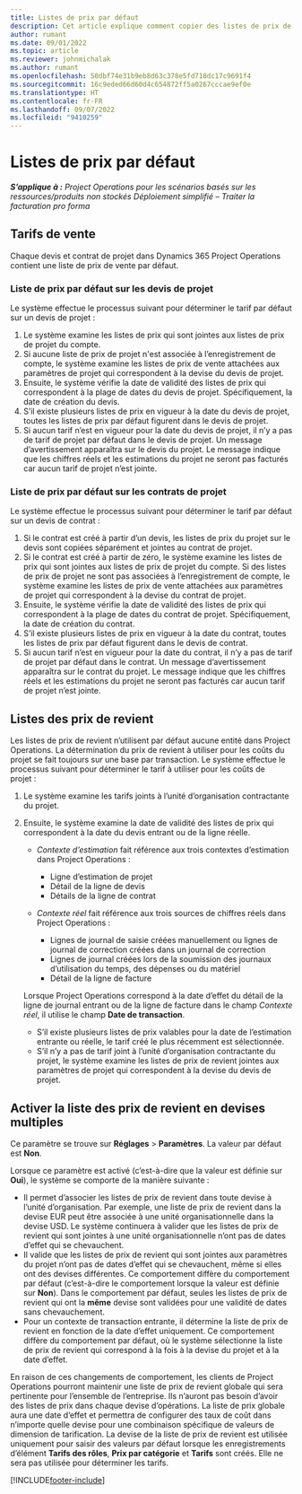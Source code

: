 ```yaml
---
title: Listes de prix par défaut
description: Cet article explique comment copier des listes de prix de revient et de ventes par défaut dans Project Operations.
author: rumant
ms.date: 09/01/2022
ms.topic: article
ms.reviewer: johnmichalak
ms.author: rumant
ms.openlocfilehash: 50dbf74e31b9eb8d63c378e5fd718dc17c9691f4
ms.sourcegitcommit: 16c9eded66d60d4c654872ff5a0267cccae9ef0e
ms.translationtype: HT
ms.contentlocale: fr-FR
ms.lasthandoff: 09/07/2022
ms.locfileid: "9410259"
---
```

# <a name="default-price-lists"></a>Listes de prix par défaut

_**S’applique à :** Project Operations pour les scénarios basés sur les ressources/produits non stockés Déploiement simplifié – Traiter la facturation pro forma_

## <a name="sales-price-lists"></a>Tarifs de vente

Chaque devis et contrat de projet dans Dynamics 365 Project Operations contient une liste de prix de vente par défaut. 

### <a name="price-list-default-on-project-quotes"></a>Liste de prix par défaut sur les devis de projet
Le système effectue le processus suivant pour déterminer le tarif par défaut sur un devis de projet :

1. Le système examine les listes de prix qui sont jointes aux listes de prix de projet du compte. 
1. Si aucune liste de prix de projet n'est associée à l’enregistrement de compte, le système examine les listes de prix de vente attachées aux paramètres de projet qui correspondent à la devise du devis de projet.
1. Ensuite, le système vérifie la date de validité des listes de prix qui correspondent à la plage de dates du devis de projet. Spécifiquement, la date de création du devis.
1. S’il existe plusieurs listes de prix en vigueur à la date du devis de projet, toutes les listes de prix par défaut figurent dans le devis de projet.
1. Si aucun tarif n’est en vigueur pour la date du devis de projet, il n’y a pas de tarif de projet par défaut dans le devis de projet. Un message d’avertissement apparaîtra sur le devis du projet. Le message indique que les chiffres réels et les estimations du projet ne seront pas facturés car aucun tarif de projet n’est jointe.

### <a name="price-list-default-on-project-contracts"></a>Liste de prix par défaut sur les contrats de projet 
Le système effectue le processus suivant pour déterminer le tarif par défaut sur un devis de contrat :

1. Si le contrat est créé à partir d’un devis, les listes de prix du projet sur le devis sont copiées séparément et jointes au contrat de projet.
1. Si le contrat est créé à partir de zéro, le système examine les listes de prix qui sont jointes aux listes de prix de projet du compte. Si des listes de prix de projet ne sont pas associées à l’enregistrement de compte, le système examine les listes de prix de vente attachées aux paramètres de projet qui correspondent à la devise du contrat de projet.
1. Ensuite, le système vérifie la date de validité des listes de prix qui correspondent à la plage de dates du contrat de projet. Spécifiquement, la date de création du contrat.
1. S’il existe plusieurs listes de prix en vigueur à la date du contrat, toutes les listes de prix par défaut figurent dans le devis de contrat.
1. Si aucun tarif n’est en vigueur pour la date du contrat, il n’y a pas de tarif de projet par défaut dans le contrat. Un message d’avertissement apparaîtra sur le contrat du projet. Le message indique que les chiffres réels et les estimations du projet ne seront pas facturés car aucun tarif de projet n’est jointe.

## <a name="cost-price-lists"></a>Listes des prix de revient

Les listes de prix de revient n’utilisent par défaut aucune entité dans Project Operations. La détermination du prix de revient à utiliser pour les coûts du projet se fait toujours sur une base par transaction. Le système effectue le processus suivant pour déterminer le tarif à utiliser pour les coûts de projet :

1. Le système examine les tarifs joints à l’unité d’organisation contractante du projet.
1. Ensuite, le système examine la date de validité des listes de prix qui correspondent à la date du devis entrant ou de la ligne réelle.

    - *Contexte d’estimation* fait référence aux trois contextes d’estimation dans Project Operations :

        - Ligne d’estimation de projet
        - Détail de la ligne de devis
        - Détails de la ligne de contrat

    - *Contexte réel* fait référence aux trois sources de chiffres réels dans Project Operations :

       - Lignes de journal de saisie créées manuellement ou lignes de journal de correction créées dans un journal de correction
       - Lignes de journal créées lors de la soumission des journaux d’utilisation du temps, des dépenses ou du matériel
       - Détail de la ligne de facture

    Lorsque Project Operations correspond à la date d’effet du détail de la ligne de journal entrant ou de la ligne de facture dans le champ *Contexte réel*, il utilise le champ **Date de transaction**.

    - S’il existe plusieurs listes de prix valables pour la date de l’estimation entrante ou réelle, le tarif créé le plus récemment est sélectionnée.
    - S’il n’y a pas de tarif joint à l’unité d’organisation contractante du projet, le système examine les listes de prix de revient jointes aux paramètres de projet qui correspondent à la devise du devis de projet.

## <a name="enable-multi-currency-cost-price-list"></a>Activer la liste des prix de revient en devises multiples

Ce paramètre se trouve sur **Réglages** \> **Paramètres**. La valeur par défaut est **Non**.

Lorsque ce paramètre est activé (c’est-à-dire que la valeur est définie sur **Oui**), le système se comporte de la manière suivante :

- Il permet d’associer les listes de prix de revient dans toute devise à l’unité d’organisation. Par exemple, une liste de prix de revient dans la devise EUR peut être associée à une unité organisationnelle dans la devise USD. Le système continuera à valider que les listes de prix de revient qui sont jointes à une unité organisationnelle n’ont pas de dates d’effet qui se chevauchent.
- Il valide que les listes de prix de revient qui sont jointes aux paramètres du projet n’ont pas de dates d’effet qui se chevauchent, même si elles ont des devises différentes. Ce comportement diffère du comportement par défaut (c’est-à-dire le comportement lorsque la valeur est définie sur **Non**). Dans le comportement par défaut, seules les listes de prix de revient qui ont la **même** devise sont validées pour une validité de dates sans chevauchement.
- Pour un contexte de transaction entrante, il détermine la liste de prix de revient en fonction de la date d’effet uniquement. Ce comportement diffère du comportement par défaut, où le système sélectionne la liste de prix de revient qui correspond à la fois à la devise du projet et à la date d’effet.

En raison de ces changements de comportement, les clients de Project Operations pourront maintenir une liste de prix de revient globale qui sera pertinente pour l’ensemble de l’entreprise. Ils n’auront pas besoin d’avoir des listes de prix dans chaque devise d’opérations. La liste de prix globale aura une date d’effet et permettra de configurer des taux de coût dans n’importe quelle devise pour une combinaison spécifique de valeurs de dimension de tarification. La devise de la liste de prix de revient est utilisée uniquement pour saisir des valeurs par défaut lorsque les enregistrements d’élément **Tarifs des rôles**, **Prix par catégorie** et **Tarifs** sont créés. Elle ne sera pas utilisée pour déterminer les tarifs.

[!INCLUDE[footer-include](../includes/footer-banner.md)]

